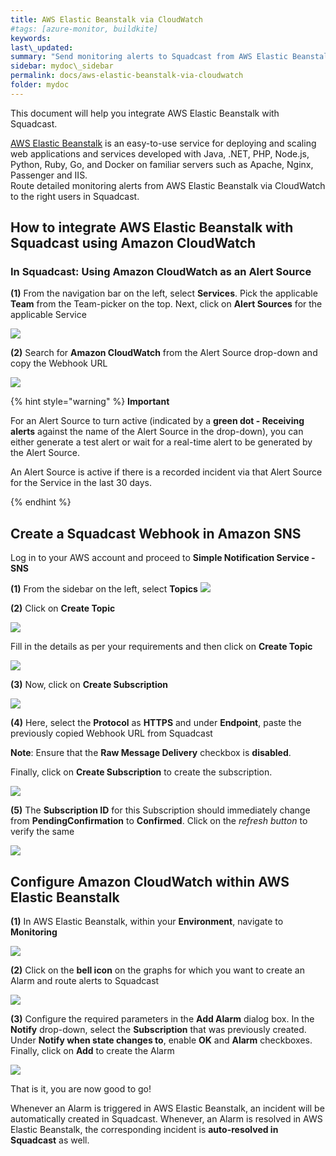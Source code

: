 ```yaml
---
title: AWS Elastic Beanstalk via CloudWatch
#tags: [azure-monitor, buildkite]
keywords: 
last\_updated: 
summary: "Send monitoring alerts to Squadcast from AWS Elastic Beanstalk via Amazon CloudWatch"
sidebar: mydoc\_sidebar
permalink: docs/aws-elastic-beanstalk-via-cloudwatch
folder: mydoc
---
```


This document will help you integrate AWS Elastic Beanstalk with Squadcast.

[AWS Elastic Beanstalk](https://aws.amazon.com/elasticbeanstalk/) is an easy-to-use service for deploying and scaling web applications and services developed with Java, .NET, PHP, Node.js, Python, Ruby, Go, and Docker on familiar servers such as Apache, Nginx, Passenger and IIS.<br/>
Route detailed monitoring alerts from AWS Elastic Beanstalk via CloudWatch to the right users in Squadcast.

## How to integrate AWS Elastic Beanstalk with Squadcast using Amazon CloudWatch

### In Squadcast: Using Amazon CloudWatch as an Alert Source

**(1)** From the navigation bar on the left, select **Services**. Pick the applicable **Team** from the Team-picker on the top. Next, click on **Alert Sources** for the applicable Service

![](../../.gitbook/assets/alert\_source\_1.png)

**(2)** Search for **Amazon CloudWatch** from the Alert Source drop-down and copy the Webhook URL

![](../../.gitbook/assets/aws\_1.png)

{% hint style="warning" %} 
<b>Important</b>
<p>For an Alert Source to turn active (indicated by a <b>green dot - Receiving alerts</b> against the name of the Alert Source in the drop-down), you can either generate a test alert or wait for a real-time alert to be generated by the Alert Source.</p>
<p>An Alert Source is active if there is a recorded incident via that Alert Source for the Service in the last 30 days.</p>
{% endhint %}

## Create a Squadcast Webhook in Amazon SNS

Log in to your AWS account and proceed to **Simple Notification Service - SNS**

**(1)** From the sidebar on the left, select **Topics**
![](../../.gitbook/assets/aws\_2\_a.png)

**(2)** Click on **Create Topic**

![](../../.gitbook/assets/aws\_2\_b.png)

Fill in the details as per your requirements and then click on **Create Topic**

![](../../.gitbook/assets/aws\_2\_c.png)

**(3)** Now, click on **Create Subscription**

![](../../.gitbook/assets/aws\_3\_a.png)

**(4)** Here, select the **Protocol** as **HTTPS** and under **Endpoint**, paste the previously copied Webhook URL from Squadcast

**Note**: Ensure that the **Raw Message Delivery** checkbox is **disabled**.

Finally, click on **Create Subscription** to create the subscription.

![](../../.gitbook/assets/aws\_3\_b.png)

**(5)** The **Subscription ID** for this Subscription should immediately change from **PendingConfirmation** to **Confirmed**. Click on the *refresh button* to verify the same

![](../../.gitbook/assets/aws\_4\_a.png)

## Configure Amazon CloudWatch within AWS Elastic Beanstalk

**(1)** In AWS Elastic Beanstalk, within your **Environment**, navigate to **Monitoring**

![](../../.gitbook/assets/aws\_elastic\_1.png)

**(2)** Click on the **bell icon** on the graphs for which you want to create an Alarm and route alerts to Squadcast

![](../../.gitbook/assets/aws\_elastic\_2.png)

**(3)** Configure the required parameters in the **Add Alarm** dialog box. In the **Notify** drop-down, select the **Subscription** that was previously created. Under **Notify when state changes to**, enable **OK** and **Alarm** checkboxes. Finally, click on **Add** to create the Alarm

![](../../.gitbook/assets/aws\_elastic\_3.png)

That is it, you are now good to go! 

Whenever an Alarm is triggered in AWS Elastic Beanstalk, an incident will be automatically created in Squadcast. Whenever, an Alarm is resolved in AWS Elastic Beanstalk, the corresponding incident is **auto-resolved in Squadcast** as well.